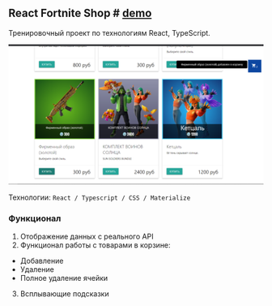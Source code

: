## React Fortnite Shop # [demo](https://vansalivan.github.io/React__SHOP/)
Тренировочный проект по технологиям React, TypeScript.

![Screenshot](example.png)

Технологии: `React / Typescript / CSS / Materialize`

### Функционал
1) Отображение данных с реального API
2) Функционал работы с товарами в корзине:
  - Добавление
  - Удаление
  - Полное удаление ячейки
3) Всплывающие подсказки
